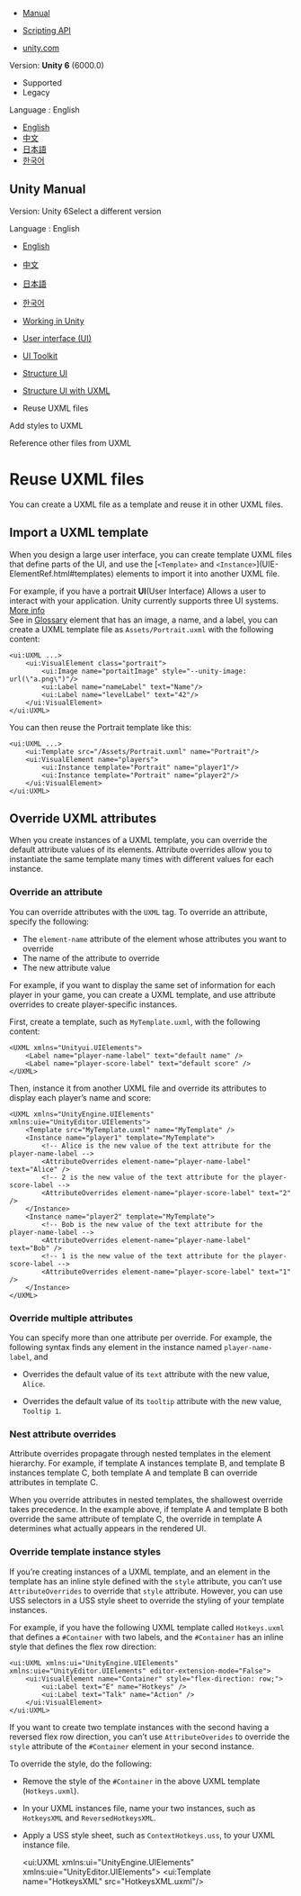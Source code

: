 [](https://docs.unity3d.com)

  * [Manual](../Manual/index.html)
  * [Scripting API](../ScriptReference/index.html)

  * [unity.com](https://unity.com/)

Version: **Unity 6** (6000.0)

  * Supported
  * Legacy

Language : English

  * [English](/Manual/UIE-reuse-uxml-files.html)
  * [中文](/cn/current/Manual/UIE-reuse-uxml-files.html)
  * [日本語](/ja/current/Manual/UIE-reuse-uxml-files.html)
  * [한국어](/kr/current/Manual/UIE-reuse-uxml-files.html)

[](https://docs.unity3d.com)

## Unity Manual

Version: Unity 6Select a different version

Language : English

  * [English](/Manual/UIE-reuse-uxml-files.html)
  * [中文](/cn/current/Manual/UIE-reuse-uxml-files.html)
  * [日本語](/ja/current/Manual/UIE-reuse-uxml-files.html)
  * [한국어](/kr/current/Manual/UIE-reuse-uxml-files.html)

  * [Working in Unity](working-in-unity.html)
  * [User interface (UI)](UIToolkits.html)
  * [UI Toolkit](UIElements.html)
  * [Structure UI](UIE-structure-ui.html)
  * [Structure UI with UXML](UIE-UXML.html)
  * Reuse UXML files

[](UIE-add-style-to-uxml.html)

Add styles to UXML

[](UIE-reference-other-files-from-uxml.html)

Reference other files from UXML

# Reuse UXML files

You can create a UXML file as a template and reuse it in other UXML files.

## Import a UXML template

When you design a large user interface, you can create template UXML files
that define parts of the UI, and use the [`<Template>` and `<Instance>`](UIE-
ElementRef.html#templates) elements to import it into another UXML file.

For example, if you have a portrait **UI**(User Interface) Allows a user to
interact with your application. Unity currently supports three UI systems.
[More info](UI-system-compare.html)  
See in [Glossary](Glossary.html#UI) element that has an image, a name, and a
label, you can create a UXML template file as `Assets/Portrait.uxml` with the
following content:

    
    
    <ui:UXML ...>
        <ui:VisualElement class="portrait">
            <ui:Image name="portaitImage" style="--unity-image: url(\"a.png\")"/>
            <ui:Label name="nameLabel" text="Name"/>
            <ui:Label name="levelLabel" text="42"/>
        </ui:VisualElement>
    </ui:UXML>
    

You can then reuse the Portrait template like this:

    
    
    <ui:UXML ...>
        <ui:Template src="/Assets/Portrait.uxml" name="Portrait"/>
        <ui:VisualElement name="players">
            <ui:Instance template="Portrait" name="player1"/>
            <ui:Instance template="Portrait" name="player2"/>
        </ui:VisualElement>
    </ui:UXML>
    

## Override UXML attributes

When you create instances of a UXML template, you can override the default
attribute values of its elements. Attribute overrides allow you to instantiate
the same template many times with different values for each instance.

### Override an attribute

You can override attributes with the `UXML` tag. To override an attribute,
specify the following:

  * The `element-name` attribute of the element whose attributes you want to override
  * The name of the attribute to override
  * The new attribute value

For example, if you want to display the same set of information for each
player in your game, you can create a UXML template, and use attribute
overrides to create player-specific instances.

First, create a template, such as `MyTemplate.uxml`, with the following
content:

    
    
    <UXML xmlns="Unityui.UIElements">
        <Label name="player-name-label" text="default name" />
        <Label name="player-score-label" text="default score" />
    </UXML>
    

Then, instance it from another UXML file and override its attributes to
display each player’s name and score:

    
    
    <UXML xmlns="UnityEngine.UIElements" xmlns:uie="UnityEditor.UIElements">
        <Template src="MyTemplate.uxml" name="MyTemplate" />
        <Instance name="player1" template="MyTemplate">
            <!-- Alice is the new value of the text attribute for the player-name-label -->
            <AttributeOverrides element-name="player-name-label" text="Alice" /> 
            <!-- 2 is the new value of the text attribute for the player-score-label -->
            <AttributeOverrides element-name="player-score-label" text="2" />
        </Instance>
        <Instance name="player2" template="MyTemplate">
            <!-- Bob is the new value of the text attribute for the player-name-label -->
            <AttributeOverrides element-name="player-name-label" text="Bob" />
            <!-- 1 is the new value of the text attribute for the player-score-label -->
            <AttributeOverrides element-name="player-score-label" text="1" />
        </Instance>
    </UXML>
    

### Override multiple attributes

You can specify more than one attribute per override. For example, the
following syntax finds any element in the instance named `player-name-label`,
and

  * Overrides the default value of its `text` attribute with the new value, `Alice`.
  * Overrides the default value of its `tooltip` attribute with the new value, `Tooltip 1`.

    
    
    <AttributeOverrides element-name="player-name-label" text="Alice" tooltip="Tooltip 1" />
    

### Nest attribute overrides

Attribute overrides propagate through nested templates in the element
hierarchy. For example, if template A instances template B, and template B
instances template C, both template A and template B can override attributes
in template C.

When you override attributes in nested templates, the shallowest override
takes precedence. In the example above, if template A and template B both
override the same attribute of template C, the override in template A
determines what actually appears in the rendered UI.

### Override template instance styles

If you’re creating instances of a UXML template, and an element in the
template has an inline style defined with the `style` attribute, you can’t use
`AttributeOverrides` to override that `style` attribute. However, you can use
USS selectors in a USS style sheet to override the styling of your template
instances.

For example, if you have the following UXML template called `Hotkeys.uxml`
that defines a `#Container` with two labels, and the `#Container` has an
inline style that defines the flex row direction:

    
    
    <ui:UXML xmlns:ui="UnityEngine.UIElements" xmlns:uie="UnityEditor.UIElements" editor-extension-mode="False">
        <ui:VisualElement name="Container" style="flex-direction: row;">
            <ui:Label text="E" name="Hotkeys" />
            <ui:Label text="Talk" name="Action" />
        </ui:VisualElement>
    </ui:UXML>
    

If you want to create two template instances with the second having a reversed
flex row direction, you can’t use `AttributeOverides` to override the `style`
attribute of the `#Container` element in your second instance.

To override the style, do the following:

  * Remove the style of the `#Container` in the above UXML template (`Hotkeys.uxml`).
  * In your UXML instances file, name your two instances, such as `HotkeysXML` and `ReversedHotkeysXML`.
  * Apply a USS style sheet, such as `ContextHotkeys.uss`, to your UXML instance file.

    
    
    <ui:UXML xmlns:ui="UnityEngine.UIElements" xmlns:uie="UnityEditor.UIElements">
        <ui:Template name="HotkeysXML" src="HotkeysXML.uxml"/>
        <Style src="ContextHotKeys.uss"/>
        <ui:Instance template="HotkeysXML" name="HotkeysXML" />
        <ui:Instance template="HotkeysXML" name="ReversedHotkeysXML" />
    </ui:UXML>
    

You can then create `ContextHotkeys.uss` to change the `#Container` style
according to the template instance name:

    
    
    #ReversedHotkeysXML > #Container {
        flex-direction: row-reverse;
    }
     
    #HotkeysXML > #Container {
        flex-direction: row;
    }
    

### Limitations

Attribute overrides have the following limitations:

  * Attribute overrides find matching attributes according to the element name you specify. You can’t use [USS Selectors](UIE-USS-Selectors.html) or [UQuery](UIE-UQuery.html) to match elements.
  * Although you can override an element’s `binding-path` attribute, data binding doesn’t work with attribute overrides.
  * You can’t override an element’s `class`, `name`, or `style` attributes.

## Specify where to nest child elements in a UXML template

You can use the `content-container` attribute of a **visual element** A node
of a visual tree that instantiates or derives from the C#
[`VisualElement`](../ScriptReference/UIElements.VisualElement.html) class. You
can style the look, define the behaviour, and display it on screen as part of
the UI. [More info](UIE-VisualTree.html)  
See in [Glossary](Glossary.html#Visualelement) to specify where to nest child
elements in a UXML template. For example, if you have the following UXML
template file as `Assets/MyTemplate.uxml`:

    
    
    <ui:UXML xmlns:ui="UnityEngine.UIElements" ...>
        <ui:Label text="Group Title" name="groupTitle" />
        <ui:VisualElement name="group-container" content-container="anyValue">
             <!--Add child elements here -->
        </ui:VisualElement>
        <ui:VisualElement />
    </ui:UXML>
    

You can then apply the template with nested child elements as this:

    
    
    <ui:UXML xmlns:ui="UnityEngine.UIElements" ...>
        <ui:Template path="Assets/MyTemplate.uxml" name="my-template"/>
        <ui:Instance template="my-template">
            <ui:Label text="Test"/> <!--This label element is instantiated inside the `group-container` element-->
        </ui:Instance>
    </ui:UXML>
    

**Note** : You can provide any value to the `content-container` attribute.

## Additional resources

  * [Templates](UIE-ElementRef.html#templates)
  * [Use UXML instances as templates](UIB-structuring-ui-templates.html)

[](UIE-add-style-to-uxml.html)

Add styles to UXML

[](UIE-reference-other-files-from-uxml.html)

Reference other files from UXML

Copyright ©2005-2025 Unity Technologies. All rights reserved. Built from
6000.0.36f1 (02b661dc617c). Built on: 2025-01-14.

[Tutorials](https://learn.unity.com/)[Community
Answers](https://answers.unity3d.com)[Knowledge
Base](https://support.unity3d.com/hc/en-
us)[Forums](https://forum.unity3d.com)[Asset Store](https://unity3d.com/asset-
store)[Terms of
use](https://docs.unity3d.com/Manual/TermsOfUse.html)[Legal](https://unity.com/legal)[Privacy
Policy](https://unity.com/legal/privacy-
policy)[Cookies](https://unity.com/legal/cookie-policy)[Do Not Sell or Share
My Personal Information](https://unity.com/legal/do-not-sell-my-personal-
information)

[Your Privacy Choices (Cookie Settings)](javascript:void\(0\);)

